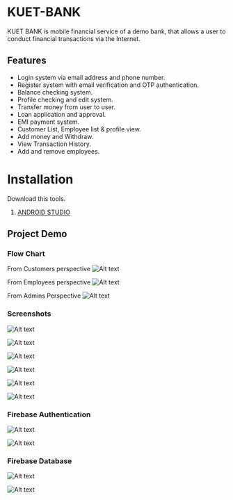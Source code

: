 
# KUET-BANK
KUET BANK is mobile financial service of a demo bank, that allows a user to conduct financial transactions via the Internet. 
## Features
* Login system via email address and phone number.
* Register system with email verification and OTP authentication.
* Balance checking system.
* Profile checking and edit system.
* Transfer money from user to user.
* Loan application and approval.
* EMI payment system.
* Customer List, Employee list & profile view.
* Add money and Withdraw.
* View Transaction History.
* Add and remove employees.


# Installation
Download this tools.

1. [ANDROID STUDIO](https://developer.android.com/studio)

## Project Demo
### Flow Chart
From Customers perspective
![Alt text](text/image-2.png)

From Employees perspective
![Alt text](text/image-1.png)

From Admins Perspective
![Alt text](text/image-3.png)

### Screenshots

![Alt text](text/image-9.png)

![Alt text](text/image-10.png)

![Alt text](text/image-11.png)

![Alt text](text/image-12.png)

![Alt text](text/image-13.png)

![Alt text](text/image-14.png)

### Firebase Authentication

![Alt text](text/image-8.png)

![Alt text](text/image-7.png)


### Firebase Database

![Alt text](text/image-4.png)

![Alt text](text/image-6.png)

